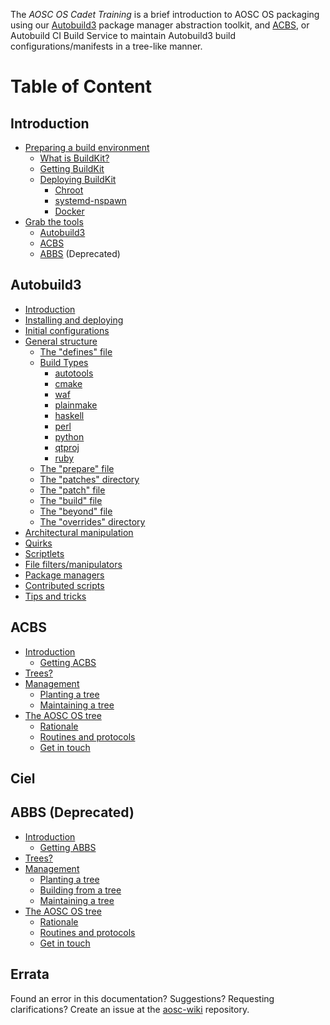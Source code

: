 <!-- TITLE: AOSC OS Cadet Training -->
<!-- SUBTITLE: Introductory Guide to AOSC OS Packaging -->

The *AOSC OS Cadet Training* is a brief introduction to AOSC OS packaging using our [Autobuild3](https://github.com/AOSC-Dev/autobuild3) package manager abstraction toolkit, and [ACBS](https://github.com/AOSC-Dev/acbs), or Autobuild CI Build Service to maintain Autobuild3 build configurations/manifests in a tree-like
manner.

# Table of Content

## Introduction

- [Preparing a build environment](https://github.com/AOSC-Dev/aosc-os-abbs/wiki/Preparing)
	- [What is BuildKit?](https://github.com/AOSC-Dev/aosc-os-abbs/wiki/Preparing-What-is-BuildKit)
	- [Getting BuildKit](https://github.com/AOSC-Dev/aosc-os-abbs/wiki/Preparing-Getting-BuildKit)
	- [Deploying BuildKit](https://github.com/AOSC-Dev/aosc-os-abbs/wiki/Preparing-Getting-BuildKit#deploying)
		- [Chroot](https://github.com/AOSC-Dev/aosc-os-abbs/wiki/Preparing-Getting-BuildKit#chroot)
		- [systemd-nspawn](https://github.com/AOSC-Dev/aosc-os-abbs/wiki/Preparing-Getting-BuildKit#systemd-nspawn)
		- [Docker](https://github.com/AOSC-Dev/aosc-os-abbs/wiki/Preparing-Getting-BuildKit#docker)
- [Grab the tools](https://github.com/AOSC-Dev/aosc-os-abbs/wiki/Preparing-Grab-the-Tools)
	- [Autobuild3](https://github.com/AOSC-Dev/aosc-os-abbs/wiki/Preparing-Grab-the-Tools#autobuild3)
	- [ACBS](https://github.com/AOSC-Dev/aosc-os-abbs/wiki/Preparing-Grab-the-Tools#acbs)
	- [ABBS](https://github.com/AOSC-Dev/aosc-os-abbs/wiki/Preparing-Grab-the-Tools#abbs) (Deprecated)

## Autobuild3

- [Introduction](https://github.com/AOSC-Dev/aosc-os-abbs/wiki/Autobuild3)
- [Installing and deploying](https://github.com/AOSC-Dev/aosc-os-abbs/wiki/Autobuild3#installing-and-deploying)
- [Initial configurations](https://github.com/AOSC-Dev/aosc-os-abbs/wiki/Autobuild3#initial-configurations)
- [General structure](https://github.com/AOSC-Dev/aosc-os-abbs/wiki/Autobuild3#general-structure)
	- [The "defines" file](https://github.com/AOSC-Dev/aosc-os-abbs/wiki/Autobuild3#the-defines-file)
	- [Build Types](https://github.com/AOSC-Dev/aosc-os-abbs/wiki/Autobuild3#build-types)
		- [autotools](https://github.com/AOSC-Dev/aosc-os-abbs/wiki/Autobuild3#autotools)
		- [cmake](https://github.com/AOSC-Dev/aosc-os-abbs/wiki/Autobuild3#cmake)
		- [waf](https://github.com/AOSC-Dev/aosc-os-abbs/wiki/Autobuild3#waf)
		- [plainmake](https://github.com/AOSC-Dev/aosc-os-abbs/wiki/Autobuild3#build-types)
		- [haskell](https://github.com/AOSC-Dev/aosc-os-abbs/wiki/Autobuild3#build-types)
		- [perl](https://github.com/AOSC-Dev/aosc-os-abbs/wiki/Autobuild3#build-types)
		- [python](https://github.com/AOSC-Dev/aosc-os-abbs/wiki/Autobuild3#python)
		- [qtproj](https://github.com/AOSC-Dev/aosc-os-abbs/wiki/Autobuild3#qtproj)
		- [ruby](https://github.com/AOSC-Dev/aosc-os-abbs/wiki/Autobuild3#build-types)
	- [The "prepare" file](https://github.com/AOSC-Dev/aosc-os-abbs/wiki/Autobuild3#the-prepare-file)
	- [The "patches" directory](https://github.com/AOSC-Dev/aosc-os-abbs/wiki/Autobuild3#the-patches-directory)
	- [The "patch" file](https://github.com/AOSC-Dev/aosc-os-abbs/wiki/Autobuild3#the-patch-file)
	- [The "build" file](https://github.com/AOSC-Dev/aosc-os-abbs/wiki/Autobuild3#the-build-file)
	- [The "beyond" file](https://github.com/AOSC-Dev/aosc-os-abbs/wiki/Autobuild3#the-beyond-file)
	- [The "overrides" directory](https://github.com/AOSC-Dev/aosc-os-abbs/wiki/Autobuild3#the-overrides-directory)
- [Architectural manipulation](https://github.com/AOSC-Dev/aosc-os-abbs/wiki/Autobuild3-Architectural-Manipulation)
- [Quirks](https://github.com/AOSC-Dev/aosc-os-abbs/wiki/Autobuild3-Quirks)
- [Scriptlets](https://github.com/AOSC-Dev/aosc-os-abbs/wiki/Autobuild3-Scriptlets)
- [File filters/manipulators](https://github.com/AOSC-Dev/aosc-os-abbs/wiki/Autobuild3-Filters)
- [Package managers](https://github.com/AOSC-Dev/aosc-os-abbs/wiki/Autobuild3-Package-Managers)
- [Contributed scripts](https://github.com/AOSC-Dev/aosc-os-abbs/wiki/Autobuild3-Contributed-Scripts)
- [Tips and tricks](https://github.com/AOSC-Dev/aosc-os-abbs/wiki/Autobuild3-Tips-and-Tricks)

## ACBS
- [Introduction](https://github.com/AOSC-Dev/aosc-os-abbs/wiki/ACBS)
	- [Getting ACBS](https://github.com/AOSC-Dev/aosc-os-abbs/wiki/ACBS#getting-acbs)
- [Trees?](https://github.com/AOSC-Dev/aosc-os-abbs/wiki/ACBS-Tree)
- [Management](https://github.com/AOSC-Dev/aosc-os-abbs/wiki/ACBS-Tree#management)
	- [Planting a tree](https://github.com/AOSC-Dev/aosc-os-abbs/wiki/ACBS-Tree#planting-a-tree)
	- [Maintaining a tree](https://github.com/AOSC-Dev/aosc-os-abbs/wiki/ACBS-Tree#maintaining-a-tree)
- [The AOSC OS tree](https://github.com/AOSC-Dev/aosc-os-abbs/wiki/ACBS-AOSC)
	- [Rationale](https://github.com/AOSC-Dev/aosc-os-abbs/wiki/ACBS-AOSC#rationale)
	- [Routines and protocols](https://github.com/AOSC-Dev/aosc-os-abbs/wiki/ACBS-AOSC#routines-and-protocols)
	- [Get in touch](https://github.com/AOSC-Dev/aosc-os-abbs/wiki/ACBS-AOSC#get-in-touch)

## Ciel

## ABBS (Deprecated)

- [Introduction](https://github.com/AOSC-Dev/aosc-os-abbs/wiki/ABBS)
	- [Getting ABBS](https://github.com/AOSC-Dev/aosc-os-abbs/wiki/ABBS#getting-abbs)
- [Trees?](https://github.com/AOSC-Dev/aosc-os-abbs/wiki/ABBS-Tree)
- [Management](https://github.com/AOSC-Dev/aosc-os-abbs/wiki/ABBS-Tree#management)
	- [Planting a tree](https://github.com/AOSC-Dev/aosc-os-abbs/wiki/ABBS-Tree#planting-a-tree)
	- [Building from a tree](https://github.com/AOSC-Dev/aosc-os-abbs/wiki/ABBS-Tree#building-from-a-tree)
	- [Maintaining a tree](https://github.com/AOSC-Dev/aosc-os-abbs/wiki/ABBS-Tree#maintaining-a-tree)
- [The AOSC OS tree](https://github.com/AOSC-Dev/aosc-os-abbs/wiki/ABBS-AOSC)
	- [Rationale](https://github.com/AOSC-Dev/aosc-os-abbs/wiki/ABBS-AOSC#rationale)
	- [Routines and protocols](https://github.com/AOSC-Dev/aosc-os-abbs/wiki/ABBS-AOSC#routines-and-protocols)
	- [Get in touch](https://github.com/AOSC-Dev/aosc-os-abbs/wiki/ABBS-AOSC#get-in-touch)

## Errata

Found an error in this documentation? Suggestions? Requesting clarifications? Create an issue at the [aosc-wiki](https://github.com/AOSC-Dev/aosc-wiki) repository.